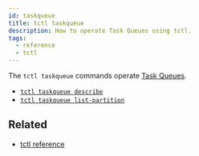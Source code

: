 ```yaml
---
id: taskqueue
title: tctl taskqueue
description: How to operate Task Queues using tctl.
tags:
  - reference
  - tctl
---
```


The `tctl taskqueue` commands operate [Task Queues](/docs/content/what-is-a-task-queue).

- [`tctl taskqueue describe`](./taskqueue/describe)
- [`tctl taskqueue list-partition`](./taskqueue/list-partition)

## Related

- [tctl reference](/docs/reference/tctl)
